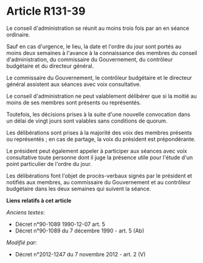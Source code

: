 # Article R131-39

Le conseil d'administration se réunit au moins trois fois par an en séance ordinaire. 

Sauf en cas d'urgence, le lieu, la date et l'ordre du jour sont portés au moins deux semaines à l'avance à la connaissance
des membres du conseil d'administration, du commissaire du Gouvernement, du        contrôleur budgétaire et du directeur
général. 

Le commissaire du Gouvernement, le        contrôleur budgétaire et le directeur général assistent aux séances avec voix
consultative. 

Le conseil d'administration ne peut valablement délibérer que si la moitié au moins de ses membres sont présents ou
représentés. 

Toutefois, les décisions prises à la suite d'une nouvelle convocation dans un délai de vingt jours sont valables sans
conditions de quorum. 

Les délibérations sont prises à la majorité des voix des membres présents ou représentés ; en cas de partage, la voix du
président est prépondérante. 

Le président peut également appeler à participer aux séances avec voix consultative toute personne dont il juge la présence
utile pour l'étude d'un point particulier de l'ordre du jour. 

Les délibérations font l'objet de procès-verbaux signés par le président et notifiés aux membres, au commissaire du
Gouvernement et au        contrôleur budgétaire dans les deux semaines qui suivent la séance.

**Liens relatifs à cet article**

_Anciens textes_:

  - Décret n°90-1089 1990-12-07 art. 5
  - Décret n°90-1089 du 7 décembre 1990 - art. 5 (Ab)

_Modifié par_:

  - Décret n°2012-1247 du 7 novembre 2012 - art. 2 (V)
